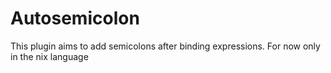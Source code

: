 # Autosemicolon

This plugin aims to add semicolons after binding expressions.
For now only in the nix language
